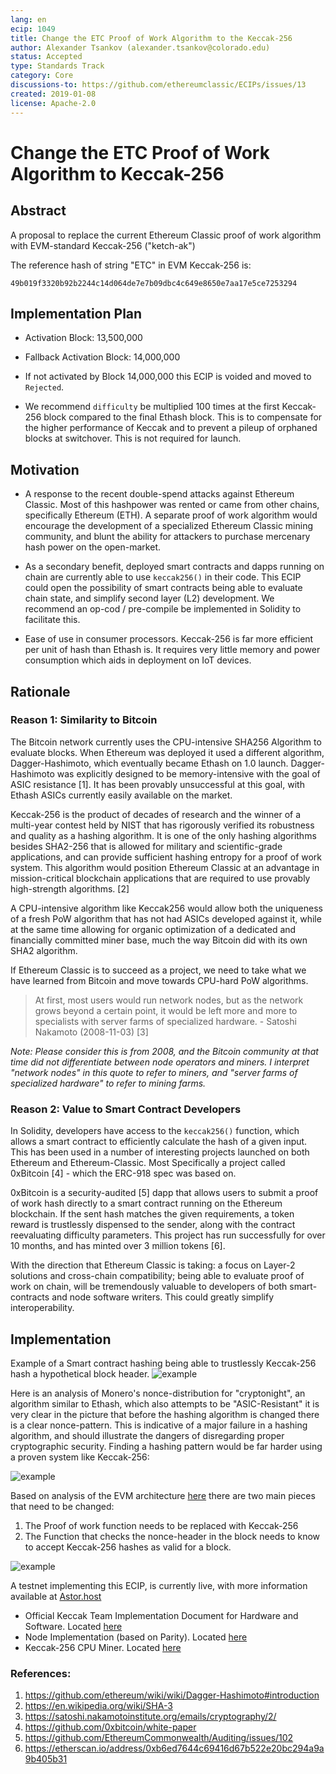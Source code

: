 ```yaml
---
lang: en
ecip: 1049
title: Change the ETC Proof of Work Algorithm to the Keccak-256
author: Alexander Tsankov (alexander.tsankov@colorado.edu)
status: Accepted
type: Standards Track
category: Core
discussions-to: https://github.com/ethereumclassic/ECIPs/issues/13
created: 2019-01-08
license: Apache-2.0
---
```

# Change the ETC Proof of Work Algorithm to Keccak-256

## Abstract
A proposal to replace the current Ethereum Classic proof of work algorithm with EVM-standard Keccak-256  ("ketch-ak")

The reference hash of string "ETC" in EVM Keccak-256 is:

 `49b019f3320b92b2244c14d064de7e7b09dbc4c649e8650e7aa17e5ce7253294`
 
## Implementation Plan

* Activation Block: 13,500,000
* Fallback Activation Block: 14,000,000
* If not activated by Block 14,000,000 this ECIP is voided and moved to `Rejected`. 

* We recommend `difficulty` be multiplied 100 times at the first Keccak-256 block compared to the final Ethash block. This is to compensate for the higher performance of Keccak and to prevent a pileup of orphaned blocks at switchover. This is not required for launch.

## Motivation

* A response to the recent double-spend attacks against Ethereum Classic. Most of this hashpower was rented or came from other chains, specifically Ethereum (ETH). A separate proof of work algorithm would encourage the development of a specialized Ethereum Classic mining community, and blunt the ability for attackers to purchase mercenary hash power on the open-market. 

* As a secondary benefit, deployed smart contracts and dapps running on chain are currently able to use `keccak256()` in their code. This ECIP could open the possibility of smart contracts being able to evaluate chain state, and simplify second layer (L2) development. We recommend an op-cod / pre-compile be implemented in Solidity to facilitate this. 

* Ease of use in consumer processors. Keccak-256 is far more efficient per unit of hash than Ethash is. It requires very little memory and power consumption which aids in deployment on IoT devices.

## Rationale

### Reason 1: Similarity to Bitcoin
The Bitcoin network currently uses the CPU-intensive SHA256 Algorithm to evaluate blocks. When Ethereum was deployed it used a different algorithm, Dagger-Hashimoto, which eventually became Ethash on 1.0 launch. Dagger-Hashimoto was explicitly designed to be memory-intensive with the goal of ASIC resistance [1]. It has been provably unsuccessful at this goal, with Ethash ASICs currently easily available on the market.

Keccak-256 is the product of decades of research and the winner of a multi-year contest held by NIST that has rigorously verified its robustness and quality as a hashing algorithm. It is one of the only hashing algorithms besides SHA2-256 that is allowed for military and scientific-grade applications, and can provide sufficient hashing entropy for a proof of work system. This algorithm would position Ethereum Classic at an advantage in mission-critical blockchain applications that are required to use provably high-strength algorithms. [2]

A CPU-intensive algorithm like Keccak256 would allow both the uniqueness of a fresh PoW algorithm that has not had ASICs developed against it, while at the same time allowing for organic optimization of a dedicated and financially committed miner base, much the way Bitcoin did with its own SHA2 algorithm.

If Ethereum Classic is to succeed as a project, we need to take what we have learned from Bitcoin and move towards CPU-hard PoW algorithms.

> At first, most users would run network nodes, but as the network grows beyond a certain point, it would be left more and more to specialists with server farms of specialized hardware. - Satoshi Nakamoto (2008-11-03) [3]

*Note: Please consider this is from 2008, and the Bitcoin community at that time did not differentiate between node operators and miners. I interpret "network nodes" in this quote to refer to miners, and "server farms of specialized hardware" to refer to mining farms.*


### Reason 2: Value to Smart Contract Developers
In Solidity, developers have access to the `keccak256()` function, which allows a smart contract to efficiently calculate the hash of a given input. This has been used in a number of interesting projects launched on both Ethereum and Ethereum-Classic. Most Specifically a project called 0xBitcoin [4] - which the ERC-918 spec was based on.

0xBitcoin is a security-audited [5] dapp that allows users to submit a proof of work hash directly to a smart contract running on the Ethereum blockchain. If the sent hash matches the given requirements, a token reward is trustlessly dispensed to the sender, along with the contract reevaluating difficulty parameters. This project has run successfully for over 10 months, and has minted over 3 million tokens [6].

With the direction that Ethereum Classic is taking: a focus on Layer-2 solutions and cross-chain compatibility; being able to evaluate proof of work on chain, will be tremendously valuable to developers of both smart-contracts and node software writers. This could greatly simplify interoperability. 

## Implementation

Example of a Smart contract hashing being able to trustlessly Keccak-256 hash a hypothetical block header.
![example](https://i.imgur.com/xh3WgCF.png)

Here is an analysis of Monero's nonce-distribution for "cryptonight", an algorithm similar to Ethash, which also attempts to be "ASIC-Resistant" it is very clear in the picture that before the hashing algorithm is changed there is a clear nonce-pattern. This is indicative of a major failure in a hashing algorithm, and should illustrate the dangers of disregarding proper cryptographic security. Finding a hashing pattern would be far harder using a proven system like Keccak-256:

![example](https://i.imgur.com/vVdmzm9.jpg)

Based on analysis of the EVM architecture [here](https://cdn.discordapp.com/attachments/223675625334898688/534597157693685760/eth.jpg) there are two main pieces that need to be changed:

1. The Proof of work function needs to be replaced with Keccak-256
1. The Function that checks the nonce-header  in the block needs to know to accept Keccak-256 hashes as valid for a block.

![example](https://i.imgur.com/2hobqOL.png)

A testnet implementing this ECIP, is currently live, with more information available at [Astor.host](https://astor.host)

* Official Keccak Team Implementation Document for Hardware and Software. Located [here](https://keccak.team/obsolete/Keccak-implementation-3.1.pdf)
* Node Implementation (based on Parity). Located [here](https://github.com/antsankov/parity-ethereum/tree/sha3)
* Keccak-256 CPU Miner. Located [here](https://github.com/antsankov/ethereum-cpu-miner)

### References: 

1. https://github.com/ethereum/wiki/wiki/Dagger-Hashimoto#introduction
1. https://en.wikipedia.org/wiki/SHA-3
1. https://satoshi.nakamotoinstitute.org/emails/cryptography/2/
1. https://github.com/0xbitcoin/white-paper
1. https://github.com/EthereumCommonwealth/Auditing/issues/102
1. https://etherscan.io/address/0xb6ed7644c69416d67b522e20bc294a9a9b405b31

